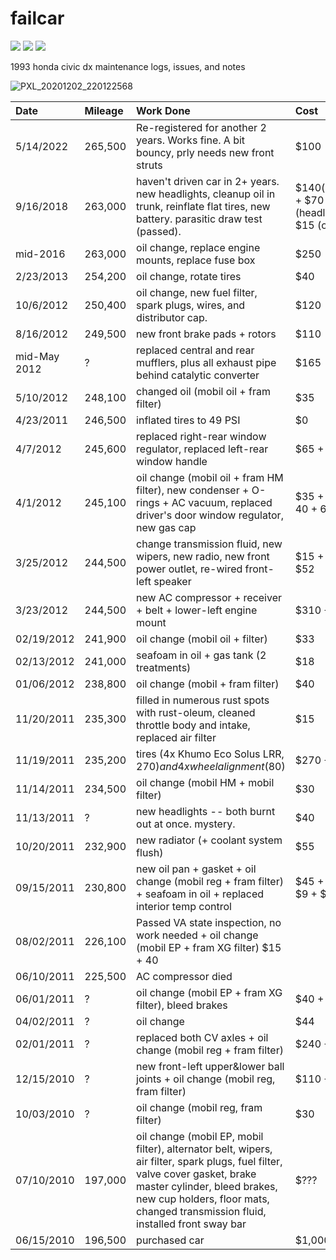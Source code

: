 failcar
=======

<span><img src="https://img.shields.io/badge/inspection-06/21-green.svg?style=flat-square">
<img src="https://img.shields.io/badge/horsepower-95-orange.svg?style=flat-square">
<img src="https://img.shields.io/badge/mileage-265k-blue.svg?style=flat-square">

1993 honda civic dx maintenance logs, issues, and notes

![PXL_20201202_220122568](https://user-images.githubusercontent.com/1009114/168442974-81f07882-378f-48e6-a904-e39d3340757f.jpg)

| Date | Mileage | Work Done | Cost |
|:-----|:--------|:----------|:--------|
5/14/2022 | 265,500 | Re-registered for another 2 years. Works fine. A bit bouncy, prly needs new front struts | $100
9/16/2018 | 263,000 | haven't driven car in 2+ years. new headlights, cleanup oil in trunk, reinflate flat tires, new battery. parasitic draw test (passed). | $140(battery) + $70 (headlights) + $15 (oil-dri).
mid-2016  | 263,000 | oil change, replace engine mounts, replace fuse box | $250
2/23/2013 | 254,200 |oil change, rotate tires | $40 
10/6/2012 | 250,400 | oil change, new fuel filter, spark plugs, wires, and distributor cap. | $120
8/16/2012 | 249,500 | new front brake pads + rotors | $110
mid-May 2012 | ? | replaced central and rear mufflers, plus all exhaust pipe behind catalytic converter | $165
5/10/2012 | 248,100 | changed oil (mobil oil + fram filter) | $35
4/23/2011 | 246,500 | inflated tires to 49 PSI | $0
4/7/2012 | 245,600 | replaced right-rear window regulator, replaced left-rear window handle | $65 + $15
4/1/2012 | 245,100 | oil change (mobil oil + fram HM filter), new condenser + O-rings + AC vacuum, replaced driver's door window regulator, new gas cap | $35 + 75 + 40 + 65 + 15
3/25/2012 | 244,500 | change transmission fluid, new wipers, new radio, new front power outlet, re-wired front-left speaker | $15 + $35 + $52
3/23/2012 | 244,500 | new AC compressor + receiver + belt + lower-left engine mount | $310 + $23
02/19/2012 | 241,900 |oil change (mobil oil + filter) | $33
02/13/2012 | 241,000 | seafoam in oil + gas tank (2 treatments) | $18
01/06/2012 | 238,800 | oil change (mobil + fram filter) | $40
11/20/2011 | 235,300 | filled in numerous rust spots with rust-oleum, cleaned throttle body and intake, replaced air filter | $15
11/19/2011 | 235,200 | tires (4x Khumo Eco Solus LRR, $270) and 4x wheel alignment ($80) | $270 + $80
11/14/2011 | 234,500 | oil change (mobil HM + mobil filter) | $30
11/13/2011 | ? | new headlights -- both burnt out at once. mystery. | $40
10/20/2011 | 232,900 | new radiator (+ coolant system flush) | $55
09/15/2011 | 230,800 | new oil pan + gasket + oil change (mobil reg + fram filter) + seafoam in oil + replaced interior temp control | $45 + $30 + $9 + $30
08/02/2011 | 226,100 | Passed VA state inspection, no work needed + oil change (mobil EP + fram XG filter) $15 + 40
06/10/2011 | 225,500 | AC compressor died
06/01/2011 | ? | oil change (mobil EP + fram XG filter), bleed brakes | $40 + $0
04/02/2011 | ? | oil change | $44
02/01/2011 | ? | replaced both CV axles + oil change (mobil reg + fram filter) | $240 + $30
12/15/2010 | ? | new front-left upper&lower ball joints + oil change (mobil reg, fram filter) | $110 + $30
10/03/2010 | ? | oil change (mobil reg, fram filter) | $30
07/10/2010 | 197,000 | oil change (mobil EP, mobil filter), alternator belt, wipers, air filter, spark plugs, fuel filter, valve cover gasket, brake master cylinder, bleed brakes, new cup holders, floor mats, changed transmission fluid, installed front sway bar | $???
06/15/2010 | 196,500 | purchased car | $1,000


